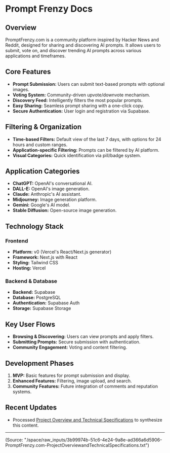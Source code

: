 # Prompt Frenzy Docs

## Overview
PromptFrenzy.com is a community platform inspired by Hacker News and Reddit, designed for sharing and discovering AI prompts. It allows users to submit, vote on, and discover trending AI prompts across various applications and timeframes.

## Core Features
- **Prompt Submission:** Users can submit text-based prompts with optional images.
- **Voting System:** Community-driven upvote/downvote mechanism.
- **Discovery Feed:** Intelligently filters the most popular prompts.
- **Easy Sharing:** Seamless prompt sharing with a one-click copy.
- **Secure Authentication:** User login and registration via Supabase.

## Filtering & Organization
- **Time-based Filters:** Default view of the last 7 days, with options for 24 hours and custom ranges.
- **Application-specific Filtering:** Prompts can be filtered by AI platform.
- **Visual Categories:** Quick identification via pill/badge system.

## Application Categories
- **ChatGPT:** OpenAI's conversational AI.
- **DALL-E:** OpenAI's image generation.
- **Claude:** Anthropic's AI assistant.
- **Midjourney:** Image generation platform.
- **Gemini:** Google's AI model.
- **Stable Diffusion:** Open-source image generation.

## Technology Stack
### Frontend
- **Platform:** v0 (Vercel's React/Next.js generator)
- **Framework:** Next.js with React
- **Styling:** Tailwind CSS
- **Hosting:** Vercel

### Backend & Database
- **Backend:** Supabase
- **Database:** PostgreSQL
- **Authentication:** Supabase Auth
- **Storage:** Supabase Storage

## Key User Flows
- **Browsing & Discovering:** Users can view prompts and apply filters.
- **Submitting Prompts:** Secure submission with authentication.
- **Community Engagement:** Voting and content filtering.

## Development Phases
1. **MVP:** Basic features for prompt submission and display.
2. **Enhanced Features:** Filtering, image upload, and search.
3. **Community Features:** Future integration of comments and reputation systems.

## Recent Updates
- Processed [Project Overview and Technical Specifications](./lspace/raw_inputs/3b99974b-51c6-4e24-9a8e-ad366a6d5906-PromptFrenzy.com-ProjectOverviewandTechnicalSpecifications.txt) to synthesize this content.

---
(Source: ".lspace/raw_inputs/3b99974b-51c6-4e24-9a8e-ad366a6d5906-PromptFrenzy.com-ProjectOverviewandTechnicalSpecifications.txt")